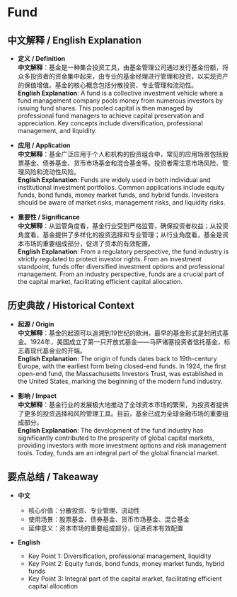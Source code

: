 # Fund

## 中文解释 / English Explanation

* **定义 / Definition**  
  **中文解释**：基金是一种集合投资工具，由基金管理公司通过发行基金份额，将众多投资者的资金集中起来，由专业的基金经理进行管理和投资，以实现资产的保值增值。基金的核心概念包括分散投资、专业管理和流动性。  
  **English Explanation**: A fund is a collective investment vehicle where a fund management company pools money from numerous investors by issuing fund shares. This pooled capital is then managed by professional fund managers to achieve capital preservation and appreciation. Key concepts include diversification, professional management, and liquidity.

* **应用 / Application**  
  **中文解释**：基金广泛应用于个人和机构的投资组合中，常见的应用场景包括股票基金、债券基金、货币市场基金和混合基金等。投资者需注意市场风险、管理风险和流动性风险。  
  **English Explanation**: Funds are widely used in both individual and institutional investment portfolios. Common applications include equity funds, bond funds, money market funds, and hybrid funds. Investors should be aware of market risks, management risks, and liquidity risks.

* **重要性 / Significance**  
  **中文解释**：从监管角度看，基金行业受到严格监管，确保投资者权益；从投资角度看，基金提供了多样化的投资选择和专业管理；从行业角度看，基金是资本市场的重要组成部分，促进了资本的有效配置。  
  **English Explanation**: From a regulatory perspective, the fund industry is strictly regulated to protect investor rights. From an investment standpoint, funds offer diversified investment options and professional management. From an industry perspective, funds are a crucial part of the capital market, facilitating efficient capital allocation.

## 历史典故 / Historical Context

* **起源 / Origin**  
  **中文解释**：基金的起源可以追溯到19世纪的欧洲，最早的基金形式是封闭式基金。1924年，美国成立了第一只开放式基金——马萨诸塞投资者信托基金，标志着现代基金业的开端。  
  **English Explanation**: The origin of funds dates back to 19th-century Europe, with the earliest form being closed-end funds. In 1924, the first open-end fund, the Massachusetts Investors Trust, was established in the United States, marking the beginning of the modern fund industry.

* **影响 / Impact**  
  **中文解释**：基金行业的发展极大地推动了全球资本市场的繁荣，为投资者提供了更多的投资选择和风险管理工具。目前，基金已成为全球金融市场的重要组成部分。  
  **English Explanation**: The development of the fund industry has significantly contributed to the prosperity of global capital markets, providing investors with more investment options and risk management tools. Today, funds are an integral part of the global financial market.

## 要点总结 / Takeaway

* **中文**  
  - 核心价值：分散投资、专业管理、流动性  
  - 使用场景：股票基金、债券基金、货币市场基金、混合基金  
  - 延伸意义：资本市场的重要组成部分，促进资本有效配置

* **English**  
  - Key Point 1: Diversification, professional management, liquidity  
  - Key Point 2: Equity funds, bond funds, money market funds, hybrid funds  
  - Key Point 3: Integral part of the capital market, facilitating efficient capital allocation